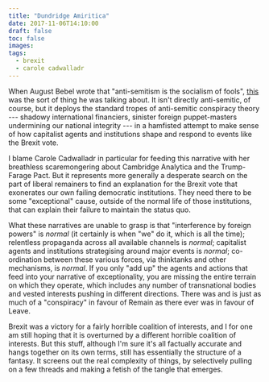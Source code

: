 ```yaml
---
title: "Dundridge Amiritica"
date: 2017-11-06T14:10:00
draft: false
toc: false
images:
tags: 
  - brexit
  - carole cadwalladr
---
```

When August Bebel wrote that "anti-semitism is the socialism of fools", [this](https://www.globalresearch.ca/how-brexit-was-engineered-by-foreign-billionaires-to-bring-about-economic-chaos-for-profit/5614194) was the sort of thing he was talking about. It isn't directly anti-semitic, of course, but it deploys the standard tropes of anti-semitic conspiracy theory --- shadowy international financiers, sinister foreign puppet-masters undermining our national integrity --- in a hamfisted attempt to make sense of how capitalist agents and institutions shape and respond to events like the Brexit vote.

I blame Carole Cadwalladr in particular for feeding this narrative with her breathless scaremongering about Cambridge Analytica and the Trump-Farage Pact. But it represents more generally a desperate search on the part of liberal remainers to find an explanation for the Brexit vote that exonerates our own failing democratic institutions. They need there to be some "exceptional" cause, outside of the normal life of those institutions, that can explain their failure to maintain the status quo.

What these narratives are unable to grasp is that "interference by foreign powers" is _normal_ (it certainly is when "we" do it, which is all the time); relentless propaganda across all available channels is _normal_; capitalist agents and institutions strategising around major events is _normal_; co-ordination between these various forces, via thinktanks and other mechanisms, is _normal_. If you only "add up" the agents and actions that feed into your narrative of exceptionality, you are missing the entire terrain on which they operate, which includes any number of transnational bodies and vested interests pushing in different directions. There was and is just as much of a "conspiracy" in favour of Remain as there ever was in favour of Leave.

Brexit was a victory for a fairly horrible coalition of interests, and I for one am still hoping that it is overturned by a different horrible coalition of interests. But this stuff, although I'm sure it's all factually accurate and hangs together on its own terms, still has essentially the structure of a fantasy. It screens out the real complexity of things, by selectively pulling on a few threads and making a fetish of the tangle that emerges.
